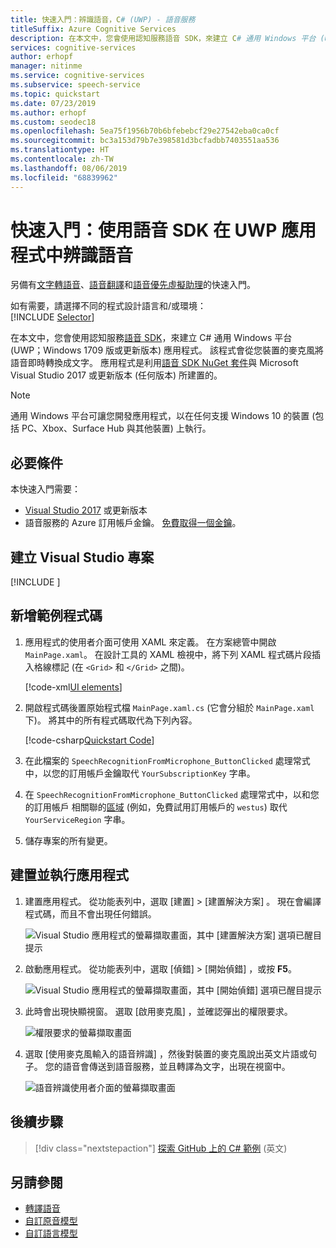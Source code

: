 ```yaml
---
title: 快速入門：辨識語音，C# (UWP) - 語音服務
titleSuffix: Azure Cognitive Services
description: 在本文中，您會使用認知服務語音 SDK，來建立 C# 通用 Windows 平台 (UWP) 應用程式。 您會將來自裝置麥克風的語音即時轉譯為文字。 應用程式是使用語音 SDK NuGet 套件與 Microsoft Visual Studio 2017 所建置的。
services: cognitive-services
author: erhopf
manager: nitinme
ms.service: cognitive-services
ms.subservice: speech-service
ms.topic: quickstart
ms.date: 07/23/2019
ms.author: erhopf
ms.custom: seodec18
ms.openlocfilehash: 5ea75f1956b70b6bfebebcf29e27542eba0ca0cf
ms.sourcegitcommit: bc3a153d79b7e398581d3bcfadbb7403551aa536
ms.translationtype: HT
ms.contentlocale: zh-TW
ms.lasthandoff: 08/06/2019
ms.locfileid: "68839962"
---
```

# <a name="quickstart-recognize-speech-in-a-uwp-app-by-using-the-speech-sdk"></a>快速入門：使用語音 SDK 在 UWP 應用程式中辨識語音

另備有[文字轉語音](quickstart-text-to-speech-csharp-uwp.md)、[語音翻譯](quickstart-translate-speech-uwp.md)和[語音優先虛擬助理](quickstart-virtual-assistant-csharp-uwp.md)的快速入門。

如有需要，請選擇不同的程式設計語言和/或環境：<br/>
[!INCLUDE [Selector](../../../includes/cognitive-services-speech-service-quickstart-selector.md)]

在本文中，您會使用認知服務[語音 SDK](speech-sdk.md)，來建立 C# 通用 Windows 平台 (UWP；Windows 1709 版或更新版本) 應用程式。 該程式會從您裝置的麥克風將語音即時轉換成文字。 應用程式是利用[語音 SDK NuGet 套件](https://aka.ms/csspeech/nuget)與 Microsoft Visual Studio 2017 或更新版本 (任何版本) 所建置的。

> [!NOTE]
> 通用 Windows 平台可讓您開發應用程式，以在任何支援 Windows 10 的裝置 (包括 PC、Xbox、Surface Hub 與其他裝置) 上執行。

## <a name="prerequisites"></a>必要條件

本快速入門需要：

* [Visual Studio 2017](https://visualstudio.microsoft.com/downloads/) 或更新版本
* 語音服務的 Azure 訂用帳戶金鑰。 [免費取得一個金鑰](get-started.md)。

## <a name="create-a-visual-studio-project"></a>建立 Visual Studio 專案

[!INCLUDE [](../../../includes/cognitive-services-speech-service-quickstart-uwp-create-proj.md)]

## <a name="add-sample-code"></a>新增範例程式碼

1. 應用程式的使用者介面可使用 XAML 來定義。 在方案總管中開啟 `MainPage.xaml`。 在設計工具的 XAML 檢視中，將下列 XAML 程式碼片段插入格線標記 (在 `<Grid>` 和 `</Grid>` 之間)。

   [!code-xml[UI elements](~/samples-cognitive-services-speech-sdk/quickstart/csharp-uwp/helloworld/MainPage.xaml#StackPanel)]

1. 開啟程式碼後置原始程式檔 `MainPage.xaml.cs` (它會分組於 `MainPage.xaml` 下)。 將其中的所有程式碼取代為下列內容。

   [!code-csharp[Quickstart Code](~/samples-cognitive-services-speech-sdk/quickstart/csharp-uwp/helloworld/MainPage.xaml.cs#code)]

1. 在此檔案的 `SpeechRecognitionFromMicrophone_ButtonClicked` 處理常式中，以您的訂用帳戶金鑰取代 `YourSubscriptionKey` 字串。

1. 在 `SpeechRecognitionFromMicrophone_ButtonClicked` 處理常式中，以和您的訂用帳戶 相關聯的[區域](regions.md) (例如，免費試用訂用帳戶的 `westus`) 取代 `YourServiceRegion` 字串。

1. 儲存專案的所有變更。

## <a name="build-and-run-the-app"></a>建置並執行應用程式

1. 建置應用程式。 從功能表列中，選取 [建置]   >  [建置解決方案]  。 現在會編譯程式碼，而且不會出現任何錯誤。

    ![Visual Studio 應用程式的螢幕擷取畫面，其中 [建置解決方案] 選項已醒目提示](media/sdk/qs-csharp-uwp-08-build.png "成功建置")

1. 啟動應用程式。 從功能表列中，選取 [偵錯]   >  [開始偵錯]  ，或按 **F5**。

    ![Visual Studio 應用程式的螢幕擷取畫面，其中 [開始偵錯] 選項已醒目提示](media/sdk/qs-csharp-uwp-09-start-debugging.png "啟動應用程式並進行偵錯")

1. 此時會出現快顯視窗。 選取 [啟用麥克風]  ，並確認彈出的權限要求。

    ![權限要求的螢幕擷取畫面](media/sdk/qs-csharp-uwp-10-access-prompt.png "啟動應用程式進入偵錯模式")

1. 選取 [使用麥克風輸入的語音辨識]  ，然後對裝置的麥克風說出英文片語或句子。 您的語音會傳送到語音服務，並且轉譯為文字，出現在視窗中。

    ![語音辨識使用者介面的螢幕擷取畫面](media/sdk/qs-csharp-uwp-11-ui-result.png)

## <a name="next-steps"></a>後續步驟

> [!div class="nextstepaction"]
> [探索 GitHub 上的 C# 範例](https://aka.ms/csspeech/samples) \(英文\)

## <a name="see-also"></a>另請參閱

- [轉譯語音](how-to-translate-speech-csharp.md)
- [自訂原音模型](how-to-customize-acoustic-models.md)
- [自訂語言模型](how-to-customize-language-model.md)
